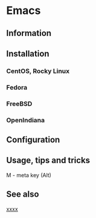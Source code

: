 # Emacs

## Information

## Installation

### CentOS, Rocky Linux

### Fedora

### FreeBSD

### OpenIndiana

## Configuration

## Usage, tips and tricks

M - meta key (Alt)

## See also

[xxxx](http://yyyyy)
